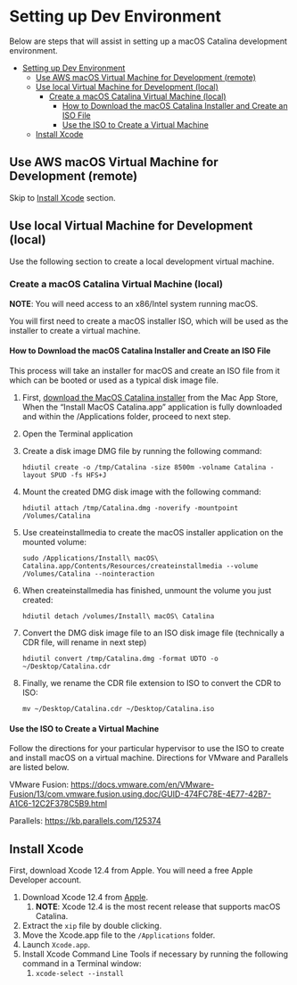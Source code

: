 # Setting up Dev Environment

Below are steps that will assist in setting up a macOS Catalina development environment.

- [Setting up Dev Environment](#setting-up-dev-environment)
  - [Use AWS macOS Virtual Machine for Development (remote)](#use-aws-macos-virtual-machine-for-development-remote)
  - [Use local Virtual Machine for Development (local)](#use-local-virtual-machine-for-development-local)
    - [Create a macOS Catalina Virtual Machine (local)](#create-a-macos-catalina-virtual-machine-local)
      - [How to Download the macOS Catalina Installer and Create an ISO File](#how-to-download-the-macos-catalina-installer-and-create-an-iso-file)
      - [Use the ISO to Create a Virtual Machine](#use-the-iso-to-create-a-virtual-machine)
  - [Install Xcode](#install-xcode)



## Use AWS macOS Virtual Machine for Development (remote)

Skip to [Install Xcode](#install-xcode) section.

## Use local Virtual Machine for Development (local)

Use the following section to create a local development virtual machine.

### Create a macOS Catalina Virtual Machine (local)

**NOTE**: You will need access to an x86/Intel system running macOS.

You will first need to create a macOS installer ISO, which will be used as the installer to create a virtual machine.

#### How to Download the macOS Catalina Installer and Create an ISO File

This process will take an installer for macOS and create an ISO file from it which can be booted or used as a typical disk image file.

1. First, [download the MacOS Catalina installer](https://itunes.apple.com/us/app/macos-catalina/id1466841314?ls=1&mt=12) from the Mac App Store, When the “Install MacOS Catalina.app” application is fully downloaded and within the /Applications folder, proceed to next step.
2. Open the Terminal application
3. Create a disk image DMG file by running the following command:

    `hdiutil create -o /tmp/Catalina -size 8500m -volname Catalina -layout SPUD -fs HFS+J`

4. Mount the created DMG disk image with the following command:

    `hdiutil attach /tmp/Catalina.dmg -noverify -mountpoint /Volumes/Catalina`

5. Use createinstallmedia to create the macOS installer application on the mounted volume:

    `sudo /Applications/Install\ macOS\ Catalina.app/Contents/Resources/createinstallmedia --volume /Volumes/Catalina --nointeraction`

6. When createinstallmedia has finished, unmount the volume you just created:

    `hdiutil detach /volumes/Install\ macOS\ Catalina`

7. Convert the DMG disk image file to an ISO disk image file (technically a CDR file, will rename in next step)

    `hdiutil convert /tmp/Catalina.dmg -format UDTO -o ~/Desktop/Catalina.cdr`

8. Finally, we rename the CDR file extension to ISO to convert the CDR to ISO:

    `mv ~/Desktop/Catalina.cdr ~/Desktop/Catalina.iso`

#### Use the ISO to Create a Virtual Machine

Follow the directions for your particular hypervisor to use the ISO to create and install macOS on a virtual machine. Directions for VMware and Parallels are listed below.

VMware Fusion: https://docs.vmware.com/en/VMware-Fusion/13/com.vmware.fusion.using.doc/GUID-474FC78E-4E77-42B7-A1C6-12C2F378C5B9.html

Parallels: https://kb.parallels.com/125374

## Install Xcode

First, download Xcode 12.4 from Apple. You will need a free Apple Developer account.

1. Download Xcode 12.4 from [Apple](https://developer.apple.com/download/all/?q=xcode%2012.4). 
   1. **NOTE**: Xcode 12.4 is the most recent release that supports macOS Catalina.
2. Extract the `xip` file by double clicking.
3. Move the Xcode.app file to the `/Applications` folder.
4. Launch `Xcode.app`.
5. Install Xcode Command Line Tools if necessary by running the following command in a Terminal window:
   1. `xcode-select --install`